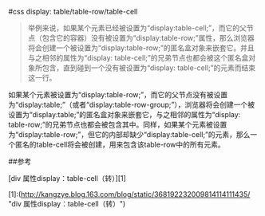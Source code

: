 #css display: table/table-row/table-cell

>举例来说，如果某个元素已经被设置为“display:table-cell;”，而它的父节点（包含它的容器）没有被设置为“display:table-row;”属性，那么浏览器将会创建一个被设置为“display:table-row;”的匿名盒对象来嵌套它。并且与之相邻的属性为“display: table-cell;”的兄弟节点也都会被这个匿名盒对象所包含，直到碰到一个没有被设置为“display: table-cell;”的元素而结束这一行。

如果某个元素被设置为“display:table-row;”，而它的父节点没有被设置为“display:table;”（或者“display:table-row-group;”），浏览器将会创建一个被设置为“display:table;”的匿名盒对象来嵌套它，与之相邻的属性为“display: table-row;”的兄弟节点也都会被包含其中。同样，如果某个元素被设置为“display:table-row;”，但它的内部却缺少“display:table-cell;”的元素，那么一个匿名的table-cell将会被创建，用来包含该table-row中的所有元素。

##参考

[div 属性display：table-cell（转）][1]


[1]:(http://kangzye.blog.163.com/blog/static/368192232009814114111435/ "div 属性display：table-cell（转）")